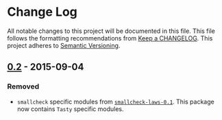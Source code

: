 # Change Log
All notable changes to this project will be documented in this file. This file
follows the formatting recommendations from [Keep a
CHANGELOG](http://keepachangelog.com/). This project adheres to [Semantic
Versioning](http://semver.org/).

## [0.2] - 2015-09-04
### Removed
- `smallcheck` specific modules from
  [`smallcheck-laws-0.1`](https://hackage.haskell.org/package/smallcheck-laws-0.1).
  This package now contains `Tasty` specific modules.

[0.2]: https://github.com/jdnavarro/tasty-laws/compare/bf1caa5...v0.2
